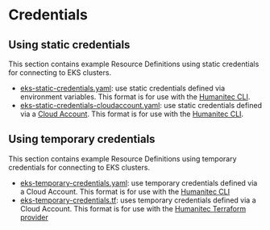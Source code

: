 # Credentials

## Using static credentials

This section contains example Resource Definitions using static credentials for connecting to EKS clusters.

* [eks-static-credentials.yaml](eks-static-credentials.yaml): use static credentials defined via environment variables. This format is for use with the [Humanitec CLI](https://developer.humanitec.com/platform-orchestrator/cli/).
* [eks-static-credentials-cloudaccount.yaml](eks-static-credentials-cloudaccount.yaml): use static credentials defined via a [Cloud Account](https://developer.humanitec.com/platform-orchestrator/security/cloud-accounts/). This format is for use with the [Humanitec CLI](https://developer.humanitec.com/platform-orchestrator/cli/).

## Using temporary credentials

This section contains example Resource Definitions using temporary credentials for connecting to EKS clusters.

* [eks-temporary-credentials.yaml](eks-temporary-credentials.yaml): use temporary credentials defined via a Cloud Account. This format is for use with the [Humanitec CLI](https://developer.humanitec.com/platform-orchestrator/cli/)
* [eks-temporary-credentials.tf](eks-temporary-credentials.tf): uses temporary credentials defined via a Cloud Account. This format is for use with the [Humanitec Terraform provider](https://registry.terraform.io/providers/humanitec/humanitec)